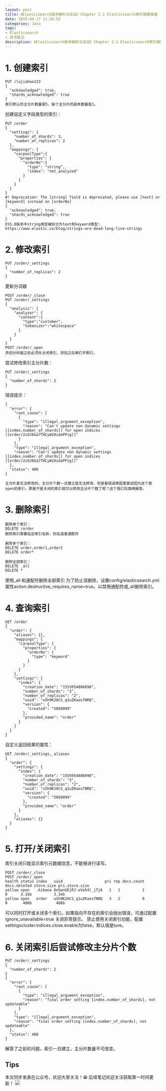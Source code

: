 ```yaml
---
layout: post
title: 《Elasticsearch技术解析与实战》Chapter 2.1 Elasticsearch索引增删改查
date: 2019-04-17 11:34:52
categories: Java
tags:
- Elasticsearch
- 读书笔记
description: 《Elasticsearch技术解析与实战》Chapter 2.1 Elasticsearch索引增删改查
---
```


# 1. 创建索引
```
PUT /lujiahao123
{
  "acknowledged": true,
  "shards_acknowledged": true
}
索引默认的主分片数量是5，每个主分片的副本数量是1。
```

<!--more-->

创建自定义字段类型的索引：
```
PUT /order
{
  "settings": {
    "number_of_shards": 3,
    "number_of_replicas": 2
  },
  "mappings": {
    "carpoolType":{
      "properties": {
        "orderNo":{
          "type": "string",
          "index": "not_analyzed"
        }
      }
    }
  }
}
#! Deprecation: The [string] field is deprecated, please use [text] or [keyword] instead on [orderNo]
{
  "acknowledged": true,
  "shards_acknowledged": true
}
ES5.0版本中string类型被拆分为text和keyword类型: https://www.elastic.co/blog/strings-are-dead-long-live-strings
```

# 2. 修改索引
```
PUT /order/_settings
{
  "number_of_replicas": 2
}
```

更新分词器
```
POST /order/_close
PUT /order/_settings
{
  "analysis": {
    "analyzer": {
      "content":{
        "type":"customer",
        "tokenizer":"whitespace"
      }
    }
  }
}
POST /order/_open
添加分析器之前必须先关闭索引，添加之后再打开索引。
```

尝试修改索引主分片数：
```
PUT /order/_settings
{
  "number_of_shards": 2
}
```
错误提示：
```
{
  "error": {
    "root_cause": [
      {
        "type": "illegal_argument_exception",
        "reason": "Can't update non dynamic settings [[index.number_of_shards]] for open indices [[order/2cOJ6Ga7THCyW10idoPPig]]"
      }
    ],
    "type": "illegal_argument_exception",
    "reason": "Can't update non dynamic settings [[index.number_of_shards]] for open indices [[order/2cOJ6Ga7THCyW10idoPPig]]"
  },
  "status": 400
}

主分片是无法修改的，主分片个数一旦建立就无法修改，但是看错误原因里面说因为这个是open的索引，那是不是关闭的索引就可以修改主分片个数了呢？这个我们后面再解答。
```

# 3. 删除索引
```
删除单个索引：
DELETE /order
删除索引需要指定索引名称，别名或者通配符
```

```
删除多个索引：
DELETE order,order1,order2
DELETE order*
```

```
删除全部索引：
DELETE _all
DELETE *
```
使用_all 和通配符删除全部索引
为了防止误删除，设置config/elasticsearch.yml属性action.destructive_requires_name=true，以禁用通配符或_all删除索引。

# 4. 查询索引
```
GET /order
{
  "order": {
    "aliases": {},
    "mappings": {
      "carpoolType": {
        "properties": {
          "orderNo": {
            "type": "keyword"
          }
        }
      }
    },
    "settings": {
      "index": {
        "creation_date": "1555054886098",
        "number_of_shards": "3",
        "number_of_replicas": "2",
        "uuid": "uSh9K26CS_q1uZKaos7NRQ",
        "version": {
          "created": "5050099"
        },
        "provided_name": "order"
      }
    }
  }
}
```

自定义返回结果的属性：
```
GET /order/_settings,_aliases
{
  "order": {
    "settings": {
      "index": {
        "creation_date": "1555054886098",
        "number_of_shards": "3",
        "number_of_replicas": "2",
        "uuid": "uSh9K26CS_q1uZKaos7NRQ",
        "version": {
          "created": "5050099"
        },
        "provided_name": "order"
      }
    },
    "aliases": {}
  }
}
```

# 5. 打开/关闭索引
索引关闭只能显示索引元数据信息，不能够进行读写。
```
POST /order/_close
POST /order/_open
health status index   uuid                   pri rep docs.count docs.deleted store.size pri.store.size
yellow open   .kibana 8n5wnGEjRJ-aVa54l_jTjA   1   1          1            0      3.1kb          3.1kb
yellow open   order   uSh9K26CS_q1uZKaos7NRQ   3   2          0            0       486b           486b
```
可以同时打开或关闭多个索引。如果指向不存在的索引会抛出错误，可通过配置ignore_unavailable=true 关闭异常提示。
禁止使用关闭索引功能，配置settingscluster.indices.close.enable为false，默认值是ture。

# 6. 关闭索引后尝试修改主分片个数
```
PUT /order/_settings
{
  "number_of_shards": 2
}
{
  "error": {
    "root_cause": [
      {
        "type": "illegal_argument_exception",
        "reason": "final order setting [index.number_of_shards], not updateable"
      }
    ],
    "type": "illegal_argument_exception",
    "reason": "final order setting [index.number_of_shards], not updateable"
  },
  "status": 400
}
```
解答了之前的问题，索引一旦建立，主分片数量不可改变。


## Tips
本文同步发表在公众号，欢迎大家关注！😁 
后续笔记欢迎关注获取第一时间更新！
![](https://raw.githubusercontent.com/lujiahao0708/PicRepo/master/%E5%85%AC%E4%BC%97%E5%8F%B7%E4%BA%8C%E7%BB%B4%E7%A0%81.jpg)
